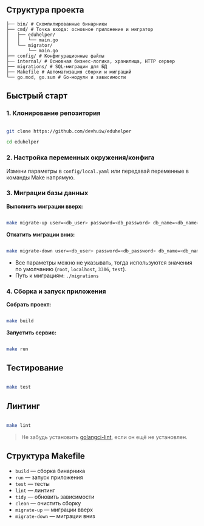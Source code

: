 ## Структура проекта

```
├── bin/ # Скомпилированные бинарники
├── cmd/ # Точка входа: основное приложение и мигратор
│   ├── eduhelper/
│   │   └── main.go
│   └── migrator/
│       └── main.go
├── config/ # Конфигурационные файлы
├── internal/ # Основная бизнес-логика, хранилища, HTTP сервер
├── migrations/ # SQL-миграции для БД
├── Makefile # Автоматизация сборки и миграций
└── go.mod, go.sum # Go-модули и зависимости
```

## Быстрый старт

### 1. Клонирование репозитория

```sh

git clone https://github.com/devhuiw/eduhelper

cd eduhelper

```

### 2. Настройка переменных окружения/конфига

Измени параметры в `config/local.yaml` или передавай переменные в команды Make напрямую.

### 3. Миграции базы данных

**Выполнить миграции вверх:**

```sh

make migrate-up user=<db_user> password=<db_password> db_name=<db_name> host=<db_host> port=<db_port>

```

**Откатить миграции вниз:**

```sh

make migrate-down user=<db_user> password=<db_password> db_name=<db_name> host=<db_host> port=<db_port>

```

- Все параметры можно не указывать, тогда используются значения по умолчанию (`root`, `localhost`, `3306`, `test`).
- Путь к миграциям: `./migrations`

### 4. Сборка и запуск приложения

**Собрать проект:**

```sh

make build

```

**Запустить сервис:**

```sh

make run

```

## Тестирование

```sh

make test

```

## Линтинг

```sh

make lint

```

> Не забудь установить [golangci-lint](https://golangci-lint.run/usage/install/), если он ещё не установлен.

## Структура Makefile

- `build` — сборка бинарника
- `run` — запуск приложения
- `test` — тесты
- `lint` — линтинг
- `tidy` — обновить зависимости
- `clean` — очистить сборку
- `migrate-up` — миграции вверх
- `migrate-down` — миграции вниз
